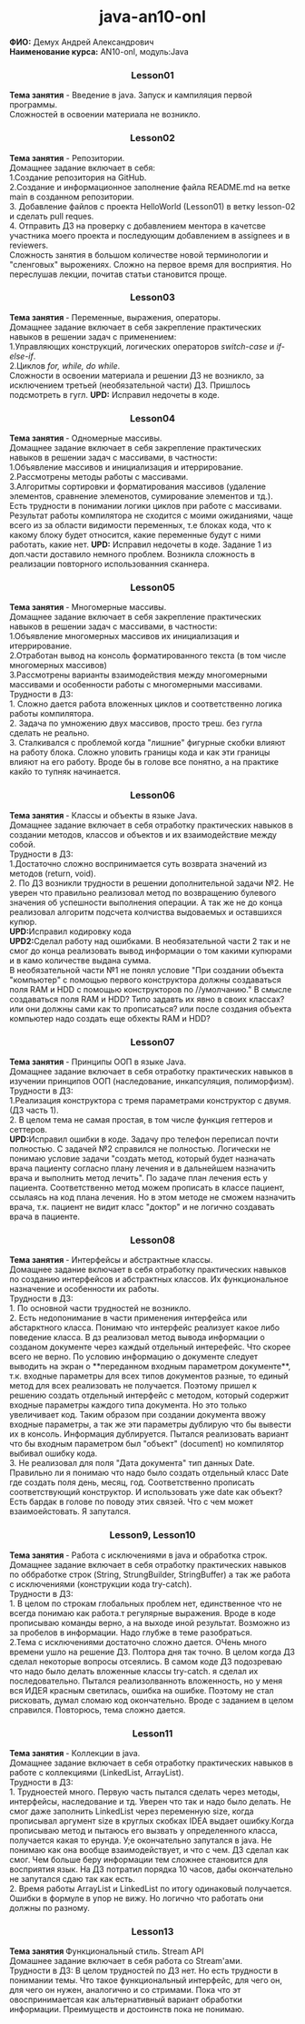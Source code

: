 <h1 align="center">java-an10-onl </h1>


<b>ФИО:</b> Демух Андрей Александрович
<br><b>Наименование курса:</b> AN10-onl, модуль:Java<br/>
<h3 align="center">Lesson01 </h2>
<b>Тема занятия</b> - Введение в java.
Запуск и кампиляция первой программы.
<br>Сложностей в освоении материала не возникло.
<h3 align="center">Lesson02 </h2>
<b>Тема занятия</b> - Репозитории.
<br>Домащнее задание включает в себя:
<br>1.Создание репозитория на GitHub.
<br>2.Создание и информационное заполнение файла README.md на ветке main в созданном репозитории.
<br>3. Добавление файлов с проекта HelloWorld (Lesson01) в ветку lesson-02 и сделать pull reques.
<br>4. Отправить ДЗ на проверку с добавлением ментора в качетсве участника моего проекта и последующим добавлением в assignees и в reviewers.
<br>Сложность занятия в большом количестве новой терминологии и "сленговых" вырожениях. Сложно на первое время для восприятия. Но переслушав лекции, почитав статьи становится проще. 

<h3 align="center">Lesson03 </h2>
<b>Тема занятия </b> - Переменные, выражения, операторы.
<br>Домащнее задание включает в себя закрепление практических навыков в решении задач с применением:
<br>1.Управляющих конструкций, логических операторов <i>switch-case</i> и <i>if-else-if</i>.
<br>2.Циклов <i>for, while, do while</i>.
<br>Сложности в освоении материала и решении ДЗ не возникло, за исключением третьей (необязательной части) ДЗ. Пришлось подсмотреть в гугл.  
<b>UPD:</b> Исправил недочеты в коде.

<h3 align="center">Lesson04 </h2>
<b>Тема занятия </b> - Одномерные массивы.
<br>Домащнее задание включает в себя закрепление практических навыков в решении задач с массивами, в частности:
<br>1.Объявление массивов и инициализация и итеррирование.
<br>2.Рассмотрены методы работы с массивами.
<br>3.Алгоритмы сортировки и форматирования массивов (удаление элементов, сравнение элеменотов, сумирование элементов и тд.).
<br>Есть трудности в понимании логики циклов при работе с массивами. Результат работы компилятора не сходится с моими ожиданиями, чаще всего из за области видимости переменных, т.е блоках кода, что к какому блоку будет относится, какие переменные будут с ними работать, какие нет.
<b>UPD:</b> Исправил недочеты в коде. Задание 1 из доп.части доставило немного проблем. Возникла сложность в реализации повторного использованния сканнера. 

<h3 align="center">Lesson05 </h2>
<b>Тема занятия </b> - Многомерные массивы.
<br>Домащнее задание включает в себя закрепление практических навыков в решении задач с массивами, в частности:
<br>1.Объявление многомерных массивов их инициализация и итеррирование.
<br>2.Отработан вывод на консоль форматированного текста (в том числе многомерных массивов)
<br>3.Рассмотрены варианты взаимодействия между многомерными массивами и особенности работы с многомерными массивами.
<br>Трудности в ДЗ:
<br>1. Сложно дается работа вложенных циклов и соответственно логика работы компилятора.
<br>2. Задача по умножению двух массивов, просто треш. без гугла сделать не реально.
<br>3. Сталкивался с проблемой когда "лишние" фигурные скобки влияют на работу блока. Сложно уловить границы кода и как эти границы влияют на его работу. Вроде бы в голове все понятно, а на практике какйо то тупняк начинается.

<h3 align="center">Lesson06 </h2>
<b>Тема занятия </b> - Классы и объекты в языке Java.
<br>Домащнее задание включает в себя отработку практических навыков в создании методов, классов и объектов и их взаимодействие между собой.
<br>Трудности в ДЗ:
<br>1.Достаточно сложно воспринимается суть возврата значений из методов (return, void).
<br>2. По ДЗ возникли трудности в решении дополнительной задачи №2. Не уверен что правильно реализовал метод по возвращению булевого значения
об успешности выполнения операции. А так же не до конца реализовал алгоритм подсчета колчиства выдоваемых и оставшихся купюр.
<br><b>UPD:</b>Исправил кодировку кода
<br><b>UPD2:</b>Сделал работу над ошибками. В необязательной части 2 так и не смог до конца реализовать вывод информации о том какими купюрами и в камо количестве выдана сумма.
<br> В необязательной части №1 не понял условие "При создании объекта "компьютер" с помощью первого конструктора должны создаваться поля RAM и HDD с помощью конструкторов по
//умолчанию." В смысле создаваться поля RAM и HDD? Типо задавть их явно в своих классах? или они должны сами как то прописаться? или после создания объекта компьютер надо создать еще обхекты RAM и HDD?

<h3 align="center">Lesson07 </h2>
<b>Тема занятия </b> - Принципы ООП в языке Java.
<br>Домащнее задание включает в себя отработку практических навыков в изучении принципов ООП (наследование, инкапсуляция, полиморфизм).
<br>Трудности в ДЗ:
<br>1.Реализация конструктора с тремя параметрами конструктор с двумя. (ДЗ часть 1).
<br>2. В целом тема не самая простая, в том числе функция геттеров и сеттеров.
<br><b>UPD:</b>Исправил ошибки в коде. Задачу про телефон переписал почти полностью. С задачей №2 справился не полностью. Логически не понимаю условие задачи "создать метод, который будет назначать врача пациенту согласно плану лечения и в дальнейшем назначить врача и выполнить метод лечить". По задаче план лечения есть у пациента. Соответственно метод можем прописать в классе пациент, ссылаясь на код плана лечения. Но в этом методе не сможем назначить врача, т.к. пациент не видит класс "доктор" и не логично создавать врача в пациенте. 

<h3 align="center">Lesson08 </h2>
<b>Тема занятия </b> - Интерфейсы и абстрактные классы.
<br>Домащнее задание включает в себя отработку практических навыков по созданию интерфейсов и абстрактных классов. Их функциональное назначение и особенности их работы.
<br>Трудности в ДЗ:
<br>1. По основной части трудностей не возникло.
<br>2. Есть недопонимание в части применения интерфейса или абстарктного класса. Понимаю что интерфейс реализует какое либо поведение класса. В дз реализовал метод вывода информации о созданом документе через каждый отдельный интерефейс. Что скорее всего не верно.
По условию информацию о документе следует выводить на экран о
**переданном входным параметром документе**, т.к. входные параметры для всех типов документов разные, то единый метод для всех реализовать не получается. Поэтому пришел к решению создать отдельный интерфейс с методом, который содержит входные параметры каждого типа документа. Но это только увеличивает код.
Таким образом при создании документа ввожу входные параметры, а так же эти параметры дублирую что бы вывести их в консоль. Информация дублируется.
Пытался реализовать вариант что бы входным параметром был "объект" (document) но компилятор выбивал ошибку кода.
<br>3. Не реализовал для поля "Дата документа" тип данных Date. Правильно ли я понимаю что надо было создать отдельный класс Date где создать поля день, месяц, год. Соответственно прописать соответствующий конструктор. И использовать уже date как объект?
<br>Есть бардак в голове по поводу этих связей. Что с чем может взаимоейстовать. Я запутался.

<h3 align="center">Lesson9, Lesson10 </h2>
<b>Тема занятия </b> - Работа с исключениями в java и обработка строк.
<br>Домащнее задание включает в себя отработку практических навыков по оббработке строк (String, StrungBuilder, StringBuffer) а так же работа с исключениями (конструкции кода try-catch).
<br>Трудности в ДЗ:
<br>1. В целом по строкам глобальных проблем нет, единственное что не всегда понимаю как работа.т регулярные выражения. Вроде в коде прописываю команды верно, а на выходе иной результат. Возможно из за пробелов в информации. Надо глубже в теме разобраться.
<br>2.Тема с исключениями достаточно сложно дается. ОЧень много времени ушло на решение ДЗ. Полтора дня так точно. В целом когда ДЗ сделал некоторые вопросы отсеялись. В самом коде ДЗ подозреваю что надо было делать вложенные классы try-catch. я сделал их последовательно. 
Пытался реализолванноть вложенность, но у меня вся ИДЕЯ красным светилась, ошибка на ошибке. Поэтому не стал рисковать, думал сломаю код окончательно. Вроде с заданием в целом справился. Повторюсь, тема сложно дается. 

<h3 align="center">Lesson11 </h2>
<b>Тема занятия </b> - Коллекции в java.
<br>Домащнее задание включает в себя отработку практических навыков в работе с коллекциями (LinkedList, ArrayList).
<br>Трудности в ДЗ:
<br>1. Трудноестей много. Первую часть пытался сделать через методы, интерфейсы, наследование и тд. Уверен что так и надо было делать. Не смог даже заполнить LinkedList через переменную size, когда прописывал аргумент size в круглых скобках IDEA выдает ошибку.Когда прописываю метод и пытаюсь его вызвать у определенного класса, получается какая то ерунда. У;е окончательно запутался в java. 
Не понимаю как она вообще взаимодействует, и что с чем. ДЗ сделал как смог. Чем больше беру информации тем сложнее становится для восприятия язык. На ДЗ потратил порядка 10 часов, дабы окончательно не запутался сдаю так как есть.
<br>2. Время работы ArrayList и LinkedList по итогу одинаковый получается. Ошибки в формуле в упор не вижу. Но логично что работать они должны по разному. 

<h3 align="center">Lesson13 </h2>
<b>Тема занятия </b> Функциональный стиль. Stream API
<br>Домашнее задание включает в себя работа со Stream'ами.
<br>Трудности в ДЗ: В целом трудностей по ДЗ нет. Но есть трудности в понимании темы. Что такое функциональный интерфейс, для чего он, для чего он нужен, аналогично и со стримами. Пока что эт овоспринимаетсая как альтернативный вариант обработки информации. Преимуществ и достоинств пока не понимаю.


